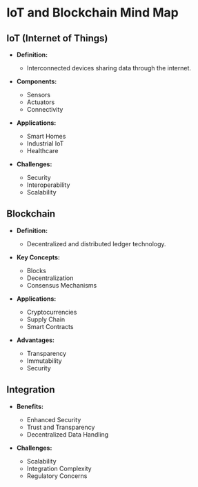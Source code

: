 # IoT and Blockchain Mind Map

## IoT (Internet of Things)
- **Definition:** 
  - Interconnected devices sharing data through the internet.

- **Components:**
  - Sensors
  - Actuators
  - Connectivity

- **Applications:**
  - Smart Homes
  - Industrial IoT
  - Healthcare

- **Challenges:**
  - Security
  - Interoperability
  - Scalability

## Blockchain
- **Definition:**
  - Decentralized and distributed ledger technology.

- **Key Concepts:**
  - Blocks
  - Decentralization
  - Consensus Mechanisms

- **Applications:**
  - Cryptocurrencies
  - Supply Chain
  - Smart Contracts

- **Advantages:**
  - Transparency
  - Immutability
  - Security

## Integration
- **Benefits:**
  - Enhanced Security
  - Trust and Transparency
  - Decentralized Data Handling

- **Challenges:**
  - Scalability
  - Integration Complexity
  - Regulatory Concerns